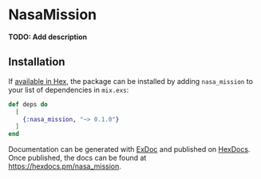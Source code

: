 # NasaMission

**TODO: Add description**

## Installation

If [available in Hex](https://hex.pm/docs/publish), the package can be installed
by adding `nasa_mission` to your list of dependencies in `mix.exs`:

```elixir
def deps do
  [
    {:nasa_mission, "~> 0.1.0"}
  ]
end
```

Documentation can be generated with [ExDoc](https://github.com/elixir-lang/ex_doc)
and published on [HexDocs](https://hexdocs.pm). Once published, the docs can
be found at <https://hexdocs.pm/nasa_mission>.


